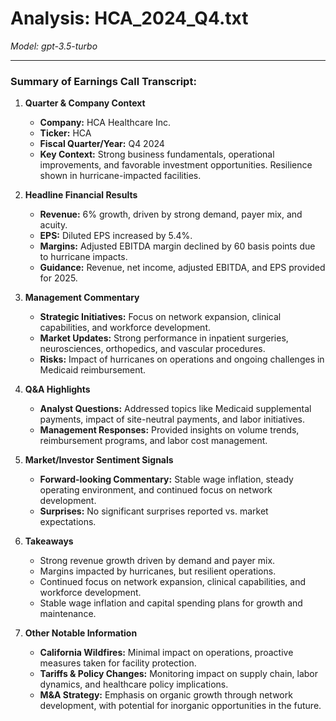 # Analysis: HCA_2024_Q4.txt

*Model: gpt-3.5-turbo*

---

### Summary of Earnings Call Transcript:

1. **Quarter & Company Context**
   - **Company:** HCA Healthcare Inc.
   - **Ticker:** HCA
   - **Fiscal Quarter/Year:** Q4 2024
   - **Key Context:** Strong business fundamentals, operational improvements, and favorable investment opportunities. Resilience shown in hurricane-impacted facilities.

2. **Headline Financial Results**
   - **Revenue:** 6% growth, driven by strong demand, payer mix, and acuity.
   - **EPS:** Diluted EPS increased by 5.4%.
   - **Margins:** Adjusted EBITDA margin declined by 60 basis points due to hurricane impacts.
   - **Guidance:** Revenue, net income, adjusted EBITDA, and EPS provided for 2025.

3. **Management Commentary**
   - **Strategic Initiatives:** Focus on network expansion, clinical capabilities, and workforce development.
   - **Market Updates:** Strong performance in inpatient surgeries, neurosciences, orthopedics, and vascular procedures.
   - **Risks:** Impact of hurricanes on operations and ongoing challenges in Medicaid reimbursement.

4. **Q&A Highlights**
   - **Analyst Questions:** Addressed topics like Medicaid supplemental payments, impact of site-neutral payments, and labor initiatives.
   - **Management Responses:** Provided insights on volume trends, reimbursement programs, and labor cost management.

5. **Market/Investor Sentiment Signals**
   - **Forward-looking Commentary:** Stable wage inflation, steady operating environment, and continued focus on network development.
   - **Surprises:** No significant surprises reported vs. market expectations.

6. **Takeaways**
   - Strong revenue growth driven by demand and payer mix.
   - Margins impacted by hurricanes, but resilient operations.
   - Continued focus on network expansion, clinical capabilities, and workforce development.
   - Stable wage inflation and capital spending plans for growth and maintenance.

7. **Other Notable Information**
   - **California Wildfires:** Minimal impact on operations, proactive measures taken for facility protection.
   - **Tariffs & Policy Changes:** Monitoring impact on supply chain, labor dynamics, and healthcare policy implications.
   - **M&A Strategy:** Emphasis on organic growth through network development, with potential for inorganic opportunities in the future.